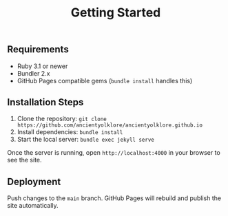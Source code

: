 ﻿---
layout: doc
title: Getting Started
nav_order: 1
summary: Install prerequisites, clone the repo, and build the project locally.
---
## Requirements

- Ruby 3.1 or newer
- Bundler 2.x
- GitHub Pages compatible gems (`bundle install` handles this)

## Installation Steps

1. Clone the repository: `git clone https://github.com/ancientyolklore/ancientyolklore.github.io`
2. Install dependencies: `bundle install`
3. Start the local server: `bundle exec jekyll serve`

Once the server is running, open `http://localhost:4000` in your browser to see the site.

## Deployment

Push changes to the `main` branch. GitHub Pages will rebuild and publish the site automatically.

